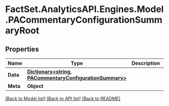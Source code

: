 # FactSet.AnalyticsAPI.Engines.Model.PACommentaryConfigurationSummaryRoot

## Properties

Name | Type | Description | Notes
------------ | ------------- | ------------- | -------------
**Data** | [**Dictionary&lt;string, PACommentaryConfigurationSummary&gt;**](PACommentaryConfigurationSummary.md) |  | 
**Meta** | **Object** |  | [optional] 

[[Back to Model list]](../README.md#documentation-for-models) [[Back to API list]](../README.md#documentation-for-api-endpoints) [[Back to README]](../README.md)

